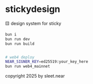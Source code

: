 # stickydesign
🟨 design system for sticky


```sh
bun i
bun run dev
bun run build


# web4 deploy
NEAR_SIGNER_KEY=ed25519:your_key_here
bun run web4_mainnet
```

copyright 2025 by sleet.near